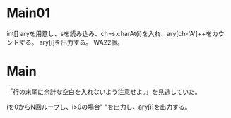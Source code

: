 # Main01
int[] aryを用意し、sを読み込み、ch=s.charAt(i)を入れ、ary[ch-'A']++をカウントする。
ary\[i\]を出力する。
WA22個。

# Main
「行の末尾に余計な空白を入れないよう注意せよ。」を見逃していた。

iを0からN回ループし、i>0の場合" "を出力し、ary\[i\]を出力する。

